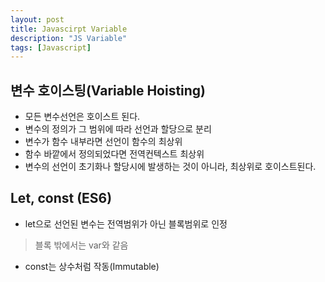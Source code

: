 ```yaml
---
layout: post
title: Javascirpt Variable
description: "JS Variable"
tags: [Javascript]
---
```

## 변수 호이스팅(Variable Hoisting)

- 모든 변수선언은 호이스트 된다.
- 변수의 정의가 그 범위에 따라 선언과 할당으로 분리
- 변수가 함수 내부라면 선언이 함수의 최상위
- 함수 바깥에서 정의되었다면 전역컨텍스트 최상위	
- 변수의 선언이 초기화나 할당시에 발생하는 것이 아니라, 최상위로 호이스트된다.

## Let, const (ES6)

- let으로 선언된 변수는 전역범위가 아닌 블록범위로 인정
> 블록 밖에서는 var와 같음
- const는 상수처럼 작동(Immutable)